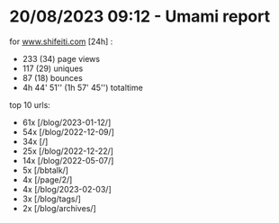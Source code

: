 # 20/08/2023 09:12 - Umami report
for www.shifeiti.com [24h] :

 - 233 (34) page views
 - 117 (29) uniques
 - 87 (18) bounces
 - 4h 44' 51'' (1h 57' 45'') totaltime


top 10 urls:
 - 61x [/blog/2023-01-12/]
 - 54x [/blog/2022-12-09/]
 - 34x [/]
 - 25x [/blog/2022-12-22/]
 - 14x [/blog/2022-05-07/]
 - 5x [/bbtalk/]
 - 4x [/page/2/]
 - 4x [/blog/2023-02-03/]
 - 3x [/blog/tags/]
 - 2x [/blog/archives/]


